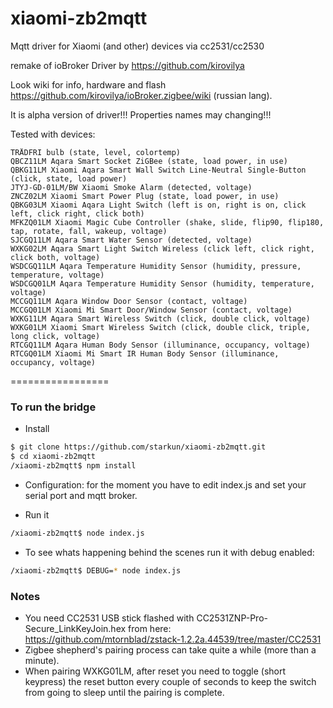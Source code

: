 # xiaomi-zb2mqtt

Mqtt driver for Xiaomi (and other) devices via cc2531/cc2530

remake of ioBroker Driver by https://github.com/kirovilya 

Look wiki for info, hardware and flash https://github.com/kirovilya/ioBroker.zigbee/wiki (russian lang).

It is alpha version of driver!!! Properties names may changing!!!

Tested with devices:
```
TRÅDFRI bulb (state, level, colortemp)
QBCZ11LM Aqara Smart Socket ZiGBee (state, load power, in use)
QBKG11LM Xiaomi Aqara Smart Wall Switch Line-Neutral Single-Button (click, state, load power)
JTYJ-GD-01LM/BW Xiaomi Smoke Alarm (detected, voltage)
ZNCZ02LM Xiaomi Smart Power Plug (state, load power, in use)
QBKG03LM Xiaomi Aqara Light Switch (left is on, right is on, click left, click right, click both)
MFKZQ01LM Xiaomi Magic Cube Controller (shake, slide, flip90, flip180, tap, rotate, fall, wakeup, voltage)
SJCGQ11LM Aqara Smart Water Sensor (detected, voltage)
WXKG02LM Aqara Smart Light Switch Wireless (click left, click right, click both, voltage)
WSDCGQ11LM Aqara Temperature Humidity Sensor (humidity, pressure, temperature, voltage)
WSDCGQ01LM Aqara Temperature Humidity Sensor (humidity, temperature, voltage)
MCCGQ11LM Aqara Window Door Sensor (contact, voltage)
MCCGQ01LM Xiaomi Mi Smart Door/Window Sensor (contact, voltage)
WXKG11LM Aqara Smart Wireless Switch (click, double click, voltage)
WXKG01LM Xiaomi Smart Wireless Switch (click, double click, triple, long click, voltage)
RTCGQ11LM Aqara Human Body Sensor (illuminance, occupancy, voltage)
RTCGQ01LM Xiaomi Mi Smart IR Human Body Sensor (illuminance, occupancy, voltage)
```
=================

### To run the bridge

* Install
```sh  
$ git clone https://github.com/starkun/xiaomi-zb2mqtt.git  
$ cd xiaomi-zb2mqtt  
/xiaomi-zb2mqtt$ npm install  
```
* Configuration: for the moment you have to edit index.js and set your serial port and mqtt broker.

* Run it
```sh  
/xiaomi-zb2mqtt$ node index.js  
```

* To see whats happening behind the scenes run it with debug enabled:
```sh  
/xiaomi-zb2mqtt$ DEBUG=* node index.js  
```

### Notes
* You need CC2531 USB stick flashed with CC2531ZNP-Pro-Secure_LinkKeyJoin.hex from here: https://github.com/mtornblad/zstack-1.2.2a.44539/tree/master/CC2531
* Zigbee shepherd's pairing process can take quite a while (more than a minute).
* When pairing WXKG01LM, after reset you need to toggle (short keypress) the reset button every couple of seconds to keep the switch from going to sleep until the pairing is complete.
